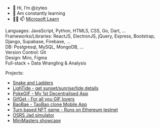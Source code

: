 - 👋 Hi, I’m @zyteo
- 👀 Am constantly learning
- 🌱💞 📫 [Microsoft Learn](https://docs.microsoft.com/en-us/users/zy-t/)

Languages: JavaScript, Python, HTML5, CSS, Go, Dart, ...  
Frameworks/Libraries: ReactJS, ElectronJS, jQuery, Express, Bootstrap, Django, Supabase, Firebase, ...  
DB: Postgresql, MySQL, MongoDB, ...  
Version Control: Git  
Design: Miro, Figma  
Full-stack + Data Wrangling & Analysis  

Projects:
- [Snake and Ladders](https://snake-and-ladders.vercel.app/)
- [LighTide - get sunset/sunrise/tide details](https://lightide.vercel.app/) <!-- - [Animal shelter website prototype](https://theshelterpeople.herokuapp.com/) -->
- [PokeGIF - My 1st Decentralised App](https://pokegif.vercel.app/)
- [GifGet - For all you GIF lovers](https://gifget.vercel.app)
- [BaoBae - TaoBao clone Mobile App](https://github.com/zyteo/BaoBae#accessing-the-application)
- [Turn based NFT game - Runs on Ethereum testnet](https://lazytokens.vercel.app/)
- [OSRS Jad simulator](https://osrsjad.netlify.app/)
- [MiniMasters showcase](https://github.com/zyteo/fleximasters#fleximasters)

<!-- - [Animal shelter website - refined from prototype](https://theshelterpeople-sg.herokuapp.com/) -->
<!-- - [Login - MERN + localisation](https://login-mern-jwt.herokuapp.com/) / [Login - Java Springboot, React, Mongo + localisation](https://login-springboot.vercel.app) -->
<!-- - [Questionaire](https://questionaire-mern.herokuapp.com/) -->
<!---
zyteo/zyteo is a ✨ special ✨ repository because its `README.md` (this file) appears on your GitHub profile.
You can click the Preview link to take a look at your changes.
--->
